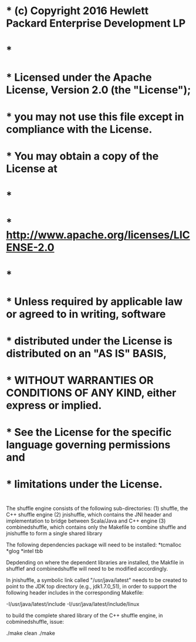 # * (c) Copyright 2016 Hewlett Packard Enterprise Development LP
# *
# * Licensed under the Apache License, Version 2.0 (the "License");
# * you may not use this file except in compliance with the License.
# * You may obtain a copy of the License at
# *
# *     http://www.apache.org/licenses/LICENSE-2.0
# *
# * Unless required by applicable law or agreed to in writing, software
# * distributed under the License is distributed on an "AS IS" BASIS,
# * WITHOUT WARRANTIES OR CONDITIONS OF ANY KIND, either express or implied.
# * See the License for the specific language governing permissions and
# * limitations under the License.
#

The shuffle engine consists of the following sub-directories:
(1) shuffle, the C++ shuffle engine
(2) jnishuffle, which contains the JNI header and implementation to bridge
    between Scala/Java and C++ engine 
(3) combinedshuffle, which contains only the Makefile to combine shuffle
    and jnishuffle to form a single shared library 

The following dependencies package will need to be installed:
*tcmalloc
*glog
*intel tbb

Depdending on where the dependent libraries are installed, the Makfile in
shufflef and combinedshuffle will need to be modified accordingly.

In jnishuffle, a symbolic link called "/usr/java/latest" needs to be 
created to point to the JDK top directory (e.g., jdk1.7.0_51), in order to 
support the following header includes in the corresponding Makefile:

 -I/usr/java/latest/include -I/usr/java/latest/include/linux 

to build the complete shared library of the C++ shuffle engine, in cobminedshuffle,
issue:

./make clean
./make 

